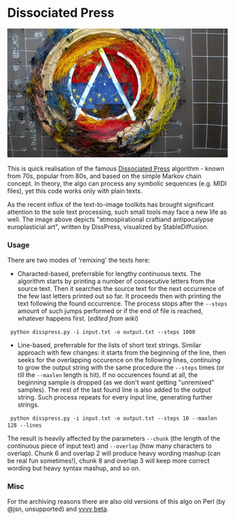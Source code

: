 # Dissociated Press

<p align='center'><img src='assets/atmospirational_craftiand_antipocalypse_europlasticial_art.jpg' /></p>

This is quick realisation of the famous [Dissociated Press](https://en.wikipedia.org/wiki/Dissociated_press) algorithm - known from 70s, popular from 80s, and based on the simple Markov chain concept. In theory, the algo can process any symbolic sequences (e.g. MIDI files), yet this code works only with plain texts.  

As the recent influx of the text-to-image toolkits has brought significant attention to the sole text processing, such small tools may face a new life as well. The image above depicts "atmospirational craftiand antipocalypse europlasticial art", written by DissPress, visualized by StableDiffusion. 

### Usage

There are two modes of 'remixing' the texts here:  
* Characted-based, preferrable for lengthy continuous texts. The algorithm starts by printing a number of consecutive letters from the source text. Then it searches the source text for the next occurrence of the few last letters printed out so far. It proceeds then with printing the text following the found occurrence. The process stops after the `--steps` amount of such jumps performed or if the end of file is reached, whatever happens first. (*edited from wiki*) 
```
 python disspress.py -i input.txt -o output.txt --steps 1000 
```
* Line-based, preferrable for the lists of short text strings. Similar approach with few changes: it starts from the beginning of the line, then seeks for the overlapping occurence on the following lines, continuing to grow the output string with the same procedure the `--steps` times (or till the `--maxlen` length is hit). If no occurences found at all, the beginning sample is dropped (as we don't want getting "unremixed" samples). The rest of the last found line is also added to the output string. Such process repeats for every input line, generating further strings. 
```
 python disspress.py -i input.txt -o output.txt --steps 10 --maxlen 128 --lines
```

The result is heavily affected by the parameters `--chunk` (the length of the continuous piece of input text) and `--overlap` (how many characters to overlap). Chunk 6 and overlap 2 will produce heavy wording mashup (can be real fun sometimes!), chunk 8 and overlap 3 will keep more correct wording but heavy syntax mashup, and so on. 

### Misc

For the archiving reasons there are also old versions of this algo on Perl (by @jsn, unsupported) and [vvvv beta](https://vvvv.org/). 
